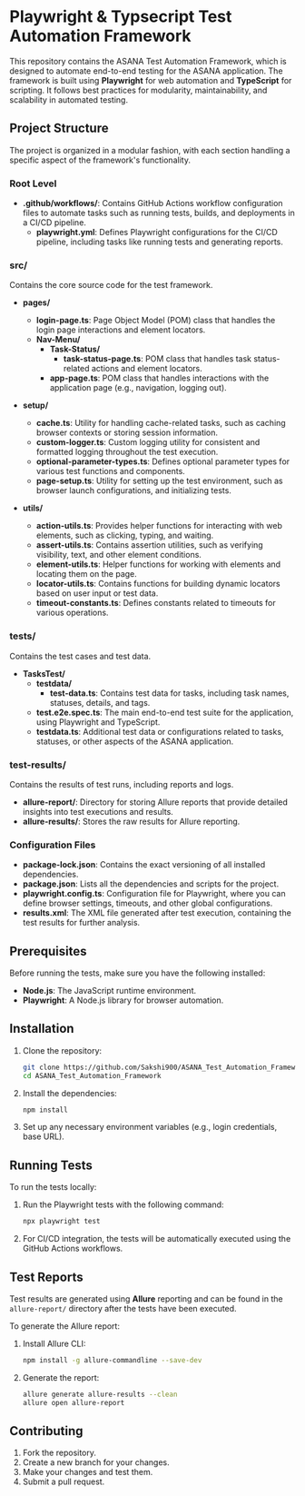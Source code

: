 # Playwright & Typsecript Test Automation Framework

This repository contains the ASANA Test Automation Framework, which is designed to automate end-to-end testing for the ASANA application. The framework is built using **Playwright** for web automation and **TypeScript** for scripting. It follows best practices for modularity, maintainability, and scalability in automated testing.

## Project Structure

The project is organized in a modular fashion, with each section handling a specific aspect of the framework's functionality.

### Root Level

- **.github/workflows/**: Contains GitHub Actions workflow configuration files to automate tasks such as running tests, builds, and deployments in a CI/CD pipeline.
  - **playwright.yml**: Defines Playwright configurations for the CI/CD pipeline, including tasks like running tests and generating reports.

### src/

Contains the core source code for the test framework.

- **pages/**
  - **login-page.ts**: Page Object Model (POM) class that handles the login page interactions and element locators.
  - **Nav-Menu/**
    - **Task-Status/**
      - **task-status-page.ts**: POM class that handles task status-related actions and element locators.
    - **app-page.ts**: POM class that handles interactions with the application page (e.g., navigation, logging out).
  
- **setup/**
  - **cache.ts**: Utility for handling cache-related tasks, such as caching browser contexts or storing session information.
  - **custom-logger.ts**: Custom logging utility for consistent and formatted logging throughout the test execution.
  - **optional-parameter-types.ts**: Defines optional parameter types for various test functions and components.
  - **page-setup.ts**: Utility for setting up the test environment, such as browser launch configurations, and initializing tests.

- **utils/**
  - **action-utils.ts**: Provides helper functions for interacting with web elements, such as clicking, typing, and waiting.
  - **assert-utils.ts**: Contains assertion utilities, such as verifying visibility, text, and other element conditions.
  - **element-utils.ts**: Helper functions for working with elements and locating them on the page.
  - **locator-utils.ts**: Contains functions for building dynamic locators based on user input or test data.
  - **timeout-constants.ts**: Defines constants related to timeouts for various operations.

### tests/

Contains the test cases and test data.

- **TasksTest/**
  - **testdata/**
    - **test-data.ts**: Contains test data for tasks, including task names, statuses, details, and tags.
  - **test.e2e.spec.ts**: The main end-to-end test suite for the application, using Playwright and TypeScript.
  - **testdata.ts**: Additional test data or configurations related to tasks, statuses, or other aspects of the ASANA application.

### test-results/

Contains the results of test runs, including reports and logs.

- **allure-report/**: Directory for storing Allure reports that provide detailed insights into test executions and results.
- **allure-results/**: Stores the raw results for Allure reporting.

### Configuration Files

- **package-lock.json**: Contains the exact versioning of all installed dependencies.
- **package.json**: Lists all the dependencies and scripts for the project.
- **playwright.config.ts**: Configuration file for Playwright, where you can define browser settings, timeouts, and other global configurations.
- **results.xml**: The XML file generated after test execution, containing the test results for further analysis.

## Prerequisites

Before running the tests, make sure you have the following installed:

- **Node.js**: The JavaScript runtime environment.
- **Playwright**: A Node.js library for browser automation.

## Installation

1. Clone the repository:

   ```bash
   git clone https://github.com/Sakshi900/ASANA_Test_Automation_Framework.git
   cd ASANA_Test_Automation_Framework
   ```

2. Install the dependencies:

   ```bash
   npm install
   ```

3. Set up any necessary environment variables (e.g., login credentials, base URL).

## Running Tests

To run the tests locally:

1. Run the Playwright tests with the following command:

   ```bash
   npx playwright test
   ```

2. For CI/CD integration, the tests will be automatically executed using the GitHub Actions workflows.

## Test Reports

Test results are generated using **Allure** reporting and can be found in the `allure-report/` directory after the tests have been executed.

To generate the Allure report:

1. Install Allure CLI:

   ```bash
   npm install -g allure-commandline --save-dev
   ```

2. Generate the report:

   ```bash
   allure generate allure-results --clean
   allure open allure-report
   ```
   
## Contributing

1. Fork the repository.
2. Create a new branch for your changes.
3. Make your changes and test them.
4. Submit a pull request.

